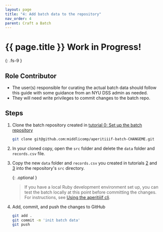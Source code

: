 ```yaml
---
layout: page
title: "4: Add batch data to the repository"
nav_order: 4
parent: Craft a Batch
---
```


# {{ page.title }} <span class="label label-purple">Work in Progress!</span>
{: .fs-9 }

## Role <span class="label label-yellow">Contributor</span>

- The user(s) responsible for curating the actual batch data should follow this guide with some guidance from an NYU DSS admin as needed.
- They will need write privileges to commit changes to the batch repo.

## Steps

1. Clone the batch repository created in [tutorial 0: Set up the batch repository](set-up-batch-repository.html)

   ```sh
   git clone git@github.com:middlicomp/aperitiiif-batch-CHANGEME.git
   ```

2. In your cloned copy, open the `src` folder and delete the `data` folder and `records.csv` file.

3. Copy the new `data` folder and `records.csv` you created in tutorials [2](collect-the-batch-images.html) and [3](create-batch-metadata.html) into the repository's `src` directory.

   {: .optional }

   > If you have a local Ruby development environment set up, you can test the batch locally at this point before committing the changes. For instructions, see [Using the aperitiiif cli](../admin/use-aperitiiif-cli.html).

4. Add, commit, and push the changes to GitHub

   ```sh
   git add .
   git commit -m 'init batch data'
   git push
   ```
